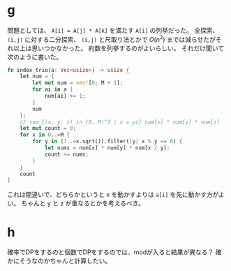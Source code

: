 # g
問題としては、
`A[i] = A[j] * A[k]` を満たす `A[i]` の列挙だった。
全探索、`(i,j)` に対する二分探索、 `(i,j)` と尺取り法とかで $O(n^2)$ までは減らせたがそれ以上は思いつかなかった。
約数を列挙するのがよいらしい。
それだけ聞いて次のように書いた。
```rust
fn index_trio(a: Vec<usize>) -> usize {
    let num = {
        let mut num = vec![0; M + 1];
        for ai in a {
            num[ai] += 1;
        }
        num
    };
    // sum_{(x, y, z) in (0..M)^3 | x = yz} num[x] * num[y] * num[z]
    let mut count = 0;
    for x in 0..=M {
        for y in (1..=x.sqrt()).filter(|y| x % y == 0) {
            let nums = num[x] * num[y] * num[x / y];
            count += nums;
        }
    }
    count
}
```
これは間違いで、どちらかというと x を動かすよりは `a[i]` を先に動かす方がよい。
ちゃんと y と z が重なるとかを考えるべき。

# h
確率でDPをするのと個数でDPをするのでは、modが入ると結果が異なる？
確かにそうなのかちゃんと計算したい。
